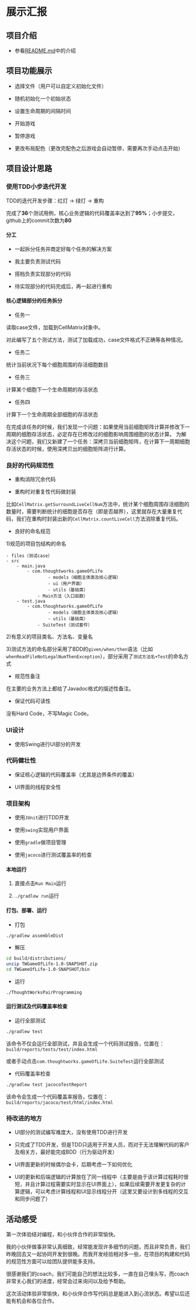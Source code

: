 # 展示汇报

## 项目介绍

* 参看[README.md](https://github.com/zhangwanyue/ThoughtWorksPairProgramming/blob/master/README.md)中的介绍

## 项目功能展示

* 选择文件（用户可以自定义初始化文件）

* 随机初始化一个初始状态

* 设置生命周期的间隔时间

* 开始游戏

* 暂停游戏

* 更改布局配色（更改完配色之后游戏会自动暂停，需要再次手动点击开始）

## 项目设计思路

### 使用TDD小步迭代开发

TDD的迭代开发步骤：红灯 -> 绿灯 -> 重构

完成了**36**个测试用例，核心业务逻辑的代码覆盖率达到了**95%**；小步提交，github上的commit次数为**80**

#### 分工

* 一起拆分任务并商定好每个任务的解决方案

* 我主要负责测试代码

* 搭档负责实现部分的代码

* 待实现部分的代码完成后，再一起进行重构

#### 核心逻辑部分的任务拆分

* 任务一

读取case文件，加载到CellMatrix对象中。

对此编写了五个测试方法，测试了加载成功，case文件格式不正确等各种情况。

* 任务二

统计当前状况下每个细胞周围的存活细胞数目

* 任务三

计算某个细胞下一个生命周期的存活状态

* 任务四

计算下一个生命周期全部细胞的存活状态

在完成该任务的时候，我们发现一个问题：如果使用当前细胞矩阵计算并修改下一周期的细胞存活状态，必定存在已修改过的细胞影响周围细胞的状态计算。
为解决这个问题，我们又新建了一个任务：深拷贝当前细胞矩阵，在计算下一周期细胞存活状态的时候，使用深拷贝出的细胞矩阵进行计算。

### 良好的代码规范性

* 重构消除冗余代码

* 重构时对重复性代码做封装

比如`CellMatrix.getSurroundLiveCellNum`方法中，统计某个细胞周围存活细胞的数量时，需要判断统计的细胞是否存在（即是否越界），这里就存在大量重复代码，我们在重构时封装出新的`CellMatrix.countLiveCell`方法消除重复代码。

* 良好的命名规范

1)规范的项目包结构的命名

```
- files（测试case）
- src
    - main.java
        - com.thoughtworks.gameOfLife
                - models（细胞主体类及核心逻辑）
                - ui（用户界面）
                - utils（基础类）
            - Main方法（入口函数）
    - test.java
        - com.thoughtworks.gameOfLife
                - models（细胞主体类及核心逻辑）
                - utils（基础类）
            - SuiteTest（测试套件）  
```

2)有意义的项目类名、方法名、变量名

3)测试方法的命名部分采用了BDD的`given/when/then`语法（比如`whenReadFileNotLegalNumThenException`），部分采用了`测试方法名+Test`的命名方式

* 规范性备注

在主要的业务方法上都给了Javadoc格式的描述性备注。

* 保证代码可读性

没有Hard Code，不写Magic Code。

### UI设计

* 使用Swing进行UI部分的开发

### 代码健壮性

* 保证核心逻辑的代码覆盖率（尤其是边界条件的覆盖）

* UI界面的线程安全性

### 项目架构

* 使用`JUnit`进行TDD开发

* 使用`swing`实现用户界面

* 使用`gradle`做项目管理

* 使用`jacoco`进行测试覆盖率的检查

#### 本地运行

1. 直接点击`Run Main`运行

2. `./gradlew run`运行

#### 打包、部署、运行

* 打包
```bash
./gradlew assembleDist
```
* 解压
```bash
cd build/distributions/
unzip TWGameOfLife-1.0-SNAPSHOT.zip
cd TWGameOfLife-1.0-SNAPSHOT/bin
```
* 运行
```bash
./ThoughtWorksPairProgramming
```

#### 运行测试及代码覆盖率检查

* 运行全部测试

```bash
./gradlew test
```
该命令不仅会运行全部测试，并且会生成一个代码测试报告，位置在：`build/reports/tests/test/index.html`

或者手动点击`com.thoughtworks.gameOfLife.SuiteTest`运行全部测试

* 代码覆盖率检查
```bash
./gradlew test jacocoTestReport
```
该命令会生成一个代码覆盖率报告，位置在：`build/reports/jacoco/test/html/index.html`

### 待改进的地方

* UI部分的测试编写难度大，没有使用TDD进行开发

* 只完成了TDD开发，但是TDD只适用于开发人员，而对于无法理解代码的客户及相关方，最好能完成BDD（行为驱动开发）

* UI界面更新的时候偶尔会卡，后期考虑一下如何优化

* UI的更新和后端逻辑的计算放在了同一线程中（主要是由于该计算过程耗时很短，并且计算过程需要实时显示在UI界面上），如果后续需要开发更复杂的计算逻辑，可以考虑计算线程和UI显示线程分开（这里又要设计到多线程的交互和同步问题了）

## 活动感受

第一次体验结对编程，和小伙伴合作的非常愉快。

我的小伙伴做事非常认真细致，经常能发现许多细节的问题，而且非常负责，我们昨晚回去又一起协同开发到很晚。而我开发经验相对多一些，在项目的构建和代码的规范性方面可以给团队提供能多支持。

很感谢我们的coach，我们可能自己的想法比较多，一直在自己埋头写，而coach非常关心我们的进度，经常会过来询问以及给予帮助。

这次活动体验非常愉快，和小伙伴合作写代码总是能进入到心流状态。希望以后还能有机会和各位合作。